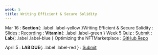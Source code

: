 ```yaml
---
week: 5
title: Writing Efficient & Secure Solidity
---
```


Mar 16
: **Section**{: .label .label-yellow }Writing Efficient & Secure Solidity
  : [Slides](https://docs.google.com/presentation/d/1-tf2KaN6GJE-uhpNstWehuBopZQJUAZqmuHVUgihAoI/edit?usp=sharing)
    : [Recording](https://www.youtube.com/watch?v=Ena2F38Kgmc)
: **Vitamin**{: .label .label-green } Week 5 Quiz
  : [Submit](https://forms.gle/3wc78JLGtfwqRFoz5)
: **Lab**{: .label .label-blue } Optimizing the NFTMarketplace
  : [GitHub Repo](https://github.com/BerkeleyBlockchain/dev-decal-sp23/tree/master/hw5-Gas%20Optimization)

April 5
: **LAB DUE**{: .label .label-red }
  : [Submit](https://forms.gle/mAR3gHbcrkNYwQa97)